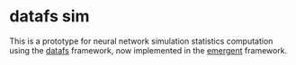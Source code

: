 # datafs sim

This is a prototype for neural network simulation statistics computation using the [datafs](../datafs) framework, now implemented in the [emergent](https://github.com/emer) framework.


